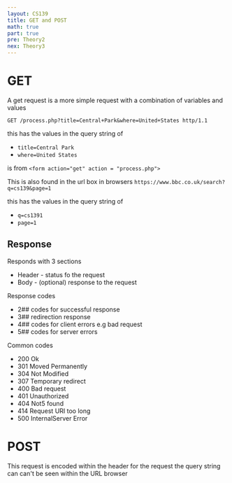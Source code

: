```yaml
---
layout: CS139
title: GET and POST
math: true
part: true
pre: Theory2
nex: Theory3
---
```

# GET
A get request is a more simple request with a combination of variables and values

`GET /process.php?title=Central+Park&where=United+States http/1.1`

this has the values in the query string of 
* `title=Central Park`
* `where=United States`

is from 
`<form action="get" action = "process.php">`

This is also found in the url box in browsers
`https://www.bbc.co.uk/search?q=cs139&page=1`

this has the values in the query string of 
* `q=cs1391`
* `page=1`

## Response
Responds with 3 sections
* Header - status fo the request
* Body - (optional) response to the request

Response codes

* 2## codes for successful response
* 3## redirection response
* 4## codes for client errors e.g bad request
* 5## codes for server errors

Common codes

* 200 Ok
* 301 Moved Permanently
* 304 Not Modified
* 307 Temporary redirect
* 400 Bad request
* 401 Unauthorized
* 404 Not5 found
* 414 Request URI too long
* 500 InternalServer Error

# POST
This request is encoded within the header for the request the query string can can't be seen within the URL browser